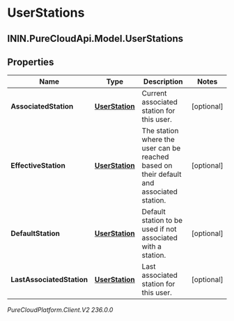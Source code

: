 # UserStations

## ININ.PureCloudApi.Model.UserStations

## Properties

|Name | Type | Description | Notes|
|------------ | ------------- | ------------- | -------------|
| **AssociatedStation** | [**UserStation**](UserStation) | Current associated station for this user. | [optional] |
| **EffectiveStation** | [**UserStation**](UserStation) | The station where the user can be reached based on their default and associated station. | [optional] |
| **DefaultStation** | [**UserStation**](UserStation) | Default station to be used if not associated with a station. | [optional] |
| **LastAssociatedStation** | [**UserStation**](UserStation) | Last associated station for this user. | [optional] |



_PureCloudPlatform.Client.V2 236.0.0_
